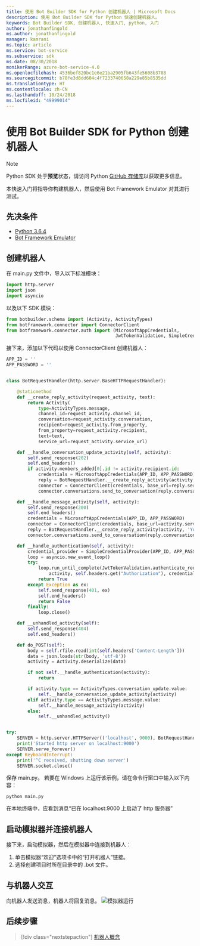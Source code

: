 ```yaml
---
title: 使用 Bot Builder SDK for Python 创建机器人 | Microsoft Docs
description: 使用 Bot Builder SDK for Python 快速创建机器人。
keywords: Bot Builder SDK, 创建机器人, 快速入门, python, 入门
author: jonathanfingold
ms.author: jonathanfingold
manager: kamrani
ms.topic: article
ms.service: bot-service
ms.subservice: sdk
ms.date: 08/30/2018
monikerRange: azure-bot-service-4.0
ms.openlocfilehash: 4536bef820bc1e6e21ba2905fb643fe5608b3788
ms.sourcegitcommit: b78fe3d8dd604c4f7233740658a229e85b8535dd
ms.translationtype: HT
ms.contentlocale: zh-CN
ms.lasthandoff: 10/24/2018
ms.locfileid: "49999014"
---
```

# <a name="create-a-bot-with-the-bot-builder-sdk-for-python"></a>使用 Bot Builder SDK for Python 创建机器人

>[!NOTE] 
> Python SDK 处于**预览**状态，请访问 Python [GitHub 存储库](https://github.com/Microsoft/botbuilder-python)以获取更多信息。 

本快速入门将指导你构建机器人，然后使用 Bot Framework Emulator 对其进行测试。 

## <a name="pre-requisite"></a>先决条件
- [Python 3.6.4](https://www.python.org/downloads/) 
- [Bot Framework Emulator](https://github.com/Microsoft/BotFramework-Emulator/releases)

## <a name="create-a-bot"></a>创建机器人
在 main.py 文件中，导入以下标准模块：

```python
import http.server
import json
import asyncio
```

以及以下 SDK 模块：
```python
from botbuilder.schema import (Activity, ActivityTypes)
from botframework.connector import ConnectorClient
from botframework.connector.auth import (MicrosoftAppCredentials,
                                         JwtTokenValidation, SimpleCredentialProvider)
```
接下来，添加以下代码以使用 ConnectorClient 创建机器人：
```python
APP_ID = ''
APP_PASSWORD = ''


class BotRequestHandler(http.server.BaseHTTPRequestHandler):

    @staticmethod
    def __create_reply_activity(request_activity, text):
        return Activity(
            type=ActivityTypes.message,
            channel_id=request_activity.channel_id,
            conversation=request_activity.conversation,
            recipient=request_activity.from_property,
            from_property=request_activity.recipient,
            text=text,
            service_url=request_activity.service_url)

    def __handle_conversation_update_activity(self, activity):
        self.send_response(202)
        self.end_headers()
        if activity.members_added[0].id != activity.recipient.id:
            credentials = MicrosoftAppCredentials(APP_ID, APP_PASSWORD)
            reply = BotRequestHandler.__create_reply_activity(activity, 'Hello and welcome to the echo bot!')
            connector = ConnectorClient(credentials, base_url=reply.service_url)
            connector.conversations.send_to_conversation(reply.conversation.id, reply)

    def __handle_message_activity(self, activity):
        self.send_response(200)
        self.end_headers()
        credentials = MicrosoftAppCredentials(APP_ID, APP_PASSWORD)
        connector = ConnectorClient(credentials, base_url=activity.service_url)
        reply = BotRequestHandler.__create_reply_activity(activity, 'You said: %s' % activity.text)
        connector.conversations.send_to_conversation(reply.conversation.id, reply)

    def __handle_authentication(self, activity):
        credential_provider = SimpleCredentialProvider(APP_ID, APP_PASSWORD)
        loop = asyncio.new_event_loop()
        try:
            loop.run_until_complete(JwtTokenValidation.authenticate_request(
                activity, self.headers.get("Authorization"), credential_provider))
            return True
        except Exception as ex:
            self.send_response(401, ex)
            self.end_headers()
            return False
        finally:
            loop.close()

    def __unhandled_activity(self):
        self.send_response(404)
        self.end_headers()

    def do_POST(self):
        body = self.rfile.read(int(self.headers['Content-Length']))
        data = json.loads(str(body, 'utf-8'))
        activity = Activity.deserialize(data)

        if not self.__handle_authentication(activity):
            return

        if activity.type == ActivityTypes.conversation_update.value:
            self.__handle_conversation_update_activity(activity)
        elif activity.type == ActivityTypes.message.value:
            self.__handle_message_activity(activity)
        else:
            self.__unhandled_activity()


try:
    SERVER = http.server.HTTPServer(('localhost', 9000), BotRequestHandler)
    print('Started http server on localhost:9000')
    SERVER.serve_forever()
except KeyboardInterrupt:
    print('^C received, shutting down server')
    SERVER.socket.close()
```


保存 main.py。 若要在 Windows 上运行该示例，请在命令行窗口中输入以下内容：
```
python main.py
```
在本地终端中，应看到消息“已在 localhost:9000 上启动了 http 服务器”

## <a name="start-the-emulator-and-connect-your-bot"></a>启动模拟器并连接机器人

接下来，启动模拟器，然后在模拟器中连接到机器人：

1. 单击模拟器“欢迎”选项卡中的“打开机器人”链接。 
2. 选择创建项目时所在目录中的 .bot 文件。

## <a name="interact-with-your-bot"></a>与机器人交互

向机器人发送消息，机器人将回复消息。
![模拟器运行](../media/emulator-v4/emulator-running.png)


## <a name="next-steps"></a>后续步骤

> [!div class="nextstepaction"]
> [机器人概念](../v4sdk/bot-builder-basics.md)
